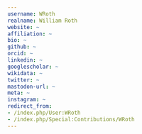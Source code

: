 ```yaml
---
username: WRoth
realname: William Roth
website: ~
affiliation: ~
bio: ~
github: ~
orcid: ~
linkedin: ~
googlescholar: ~
wikidata: ~
twitter: ~
mastodon-url: ~
meta: ~
instagram: ~
redirect_from:
- /index.php/User:WRoth
- /index.php/Special:Contributions/WRoth
---
```


